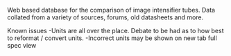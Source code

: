 Web based database for the comparison of image intensifier tubes. Data collated from a variety of sources, forums, old datasheets and more.

Known issues
-Units are all over the place. Debate to be had as to how best to reformat / convert units.
-Incorrect units may be shown on new tab full spec view
